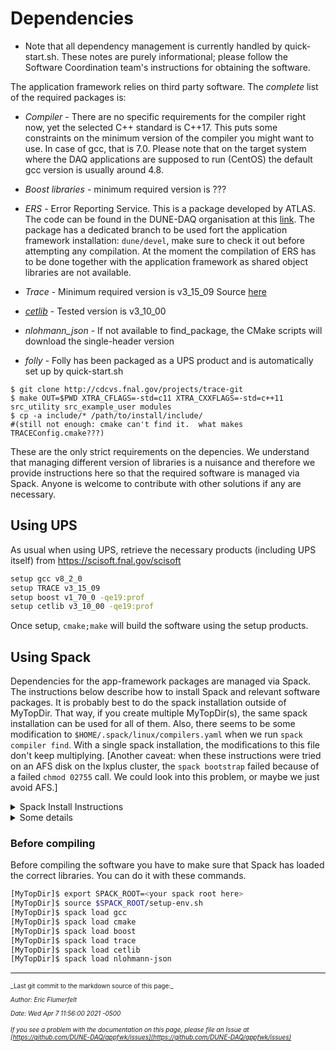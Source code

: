 # Dependencies


* Note that all dependency management is currently handled by quick-start.sh. These notes are purely informational; please follow the Software Coordination team's instructions for obtaining the software.

The application framework relies on third party software. The *complete* list of the required packages is:

* *Compiler* - There are no specific requirements for the compiler right now, yet the selected C++ standard is C++17. This puts some constraints on the minimum version of the compiler you might want to use. In case of gcc, that is 7.0. Please note that on the target system where the DAQ applications are supposed to run (CentOS) the default gcc version is usually around 4.8. 

* *Boost libraries* - minimum required version is ???

* *ERS* - Error Reporting Service. This is a package developed by ATLAS. The code can be found in the DUNE-DAQ organisation at this [link](https://github.com/DUNE-DAQ/ers). The package has a dedicated branch to be used fort the application framework installation: ```dune/devel```, make sure to check it out before attempting any compilation. At the moment the compilation of ERS has to be done together with the application framework as shared object libraries are not available. 

* *Trace* - Minimum required version is v3_15_09  Source [here](https://cdcvs.fnal.gov/projects/trace)

* [*cetlib*](https://cdcvs.fnal.gov/redmine/projects/cetlib/wiki) - Tested version is v3_10_00

* *nlohmann_json* - If not available to find_package, the CMake scripts will download the single-header version

* *folly* - Folly has been packaged as a UPS product and is automatically set up by quick-start.sh
```
$ git clone http://cdcvs.fnal.gov/projects/trace-git
$ make OUT=$PWD XTRA_CFLAGS=-std=c11 XTRA_CXXFLAGS=-std=c++11  src_utility src_example_user modules
$ cp -a include/* /path/to/install/include/
#(still not enough: cmake can't find it.  what makes TRACEConfig.cmake???)
```

These are the only strict requirements on the depencies. 
We understand that managing different version of libraries is a nuisance and therefore we provide instructions here so that the required software is managed via Spack. 
Anyone is welcome to contribute with other solutions if any are necessary. 

## Using UPS

As usual when using UPS, retrieve the necessary products (including UPS itself) from https://scisoft.fnal.gov/scisoft

```bash
setup gcc v8_2_0
setup TRACE v3_15_09
setup boost v1_70_0 -qe19:prof
setup cetlib v3_10_00 -qe19:prof
```

Once setup, `cmake;make` will build the software using the setup products.

## Using Spack

Dependencies for the app-framework packages are managed via Spack. The instructions below describe how to install Spack and relevant software packages. It is probably best to do the spack installation outside of MyTopDir.  That way, if you create multiple MyTopDir(s), the same spack installation can be used for all of them.  Also, there seems to be some modification to `$HOME/.spack/linux/compilers.yaml` when we run `spack compiler find`.  With a single spack installation, the modifications to this file don't keep multiplying.
[Another caveat: when these instructions were tried on an AFS disk on the lxplus cluster, the `spack bootstrap` failed because of a failed `chmod 02755` call.  We could look into this problem, or maybe we just avoid AFS.]

<details><summary>Spack Install Instructions</summary>

```bash
# Install Spack
git clone https://github.com/spack/spack.git
cd spack
echo "export SPACK_ROOT=$PWD;. \$SPACK_ROOT/share/spack/setup-env.sh" >setup-env.sh
source setup-env.sh
spack bootstrap

# OPTIONAL: Install FNAL Spack buildcache
spack mirror add  --scope site fnal https://spack-cache-1.fnal.gov/binaries/
spack buildcache keys --install --force
spack buildcache keys --trust

# Install spack_art repository for FNAL-developed products (TRACE & cetlib)
cd var/spack/repos
git clone https://cdcvs.fnal.gov/projects/spack-planning-spack_art spack_art
cd spack_art
git checkout feature/for_dune
cd ../../../etc/spack
cp defaults/repos.yaml .
echo '  - $spack/var/spack/repos/spack_art' >>repos.yaml
cd ../..

# Install dependencies
spack install gcc@8.2.0
spack load gcc@8.2.0
spack compiler find
spack install boost@1.70.0 %gcc@8.2.0
spack install --no-checksum trace@3.15.09 %gcc@8.2.0
spack install cetlib@MVP1a %gcc@8.2.0 # Make sure to check out feature/for_dune in spack_art (see above)
spack install nlohmann-json %gcc@8.2.0
```

</details>

<details><summary>Some details</summary>

### Note 2:

Currently, the fermilab spack cache (https://spack-cache-1.fnal.gov/binaries/build_cache/index.html) doesn't have all of the packages that we want for the flavors that we want.  As these get populated, this cache will become more useful.

### Note 3:

If you lose your connection before completing the spack installation instructions above, you can simply `cd` to the spack installation directory, re-run `source setup-env.sh`, and then continue with the steps that you haven't done already.

### Note 4:

For reference, 


* the spack bootstrap installs zlib, tcl, and environment-modules

* the installation of gcc includes libsigsegv, pkgconf, zlib, m4, nurses, libtool, readline, gdbm, perl, autoconf, automake, gmp, mpfr, isl, and mpc

* the installation of boost includes libiconv, zlib, diffutils, and bzip2

* the installation of trace includes pkgconf, ncurses, readline, gdbm, perl, openssl, cmake, and cetmodules

* the installed products are placed into `$SPACK_ROOT/opt/spack/<arch>/<compiler>/<package>`

</details>

### Before compiling
Before compiling the software you have to make sure that Spack has loaded the correct libraries. You can do it with these commands.

```bash
[MyTopDir]$ export SPACK_ROOT=<your spack root here>
[MyTopDir]$ source $SPACK_ROOT/setup-env.sh
[MyTopDir]$ spack load gcc
[MyTopDir]$ spack load cmake
[MyTopDir]$ spack load boost
[MyTopDir]$ spack load trace
[MyTopDir]$ spack load cetlib
[MyTopDir]$ spack load nlohmann-json
```
-----

<font size="1">
_Last git commit to the markdown source of this page:_


_Author: Eric Flumerfelt_

_Date: Wed Apr 7 11:56:00 2021 -0500_

_If you see a problem with the documentation on this page, please file an Issue at [https://github.com/DUNE-DAQ/appfwk/issues](https://github.com/DUNE-DAQ/appfwk/issues)_
</font>

